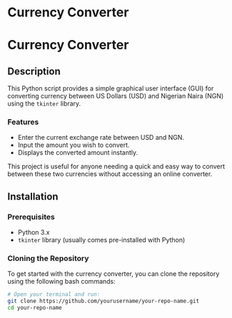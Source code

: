 # Currency Converter 
# Currency Converter

## Description

This Python script provides a simple graphical user interface (GUI) for converting currency between US Dollars (USD) and Nigerian Naira (NGN) using the `tkinter` library. 

### Features
- Enter the current exchange rate between USD and NGN.
- Input the amount you wish to convert.
- Displays the converted amount instantly.

This project is useful for anyone needing a quick and easy way to convert between these two currencies without accessing an online converter.

## Installation

### Prerequisites
- Python 3.x
- `tkinter` library (usually comes pre-installed with Python)

### Cloning the Repository
To get started with the currency converter, you can clone the repository using the following bash commands:

```bash
# Open your terminal and run:
git clone https://github.com/yourusername/your-repo-name.git
cd your-repo-name
